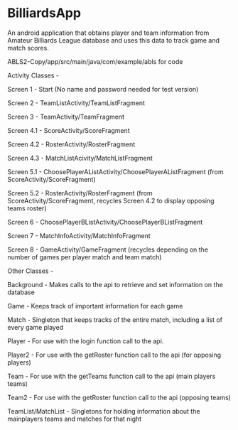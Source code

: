 # BilliardsApp
An android application that obtains player and team information from Amateur Billiards League database and uses this data to track game and match scores. 

ABLS2-Copy/app/src/main/java/com/example/abls for code 

Activity Classes -

Screen 1 - Start (No name and password needed for test version)

Screen 2 - TeamListActivity/TeamListFragment

Screen 3 - TeamActivity/TeamFragment

Screen 4.1 - ScoreActivity/ScoreFragment

Screen 4.2 - RosterActivity/RosterFragment

Screen 4.3 - MatchListAcivity/MatchListFragment

Screen 5.1 - ChoosePlayerAListActivity/ChoosePlayerAListFragment (from ScoreActivity/ScoreFragment)

Screen 5.2 - RosterActivity/RosterFragment (from ScoreActivity/ScoreFragment, recycles Screen 4.2 to display opposing teams roster)

Screen 6 - ChoosePlayerBListActivity/ChoosePlayerBListFragment

Screen 7 - MatchInfoActivity/MatchInfoFragment 

Screen 8 - GameActivity/GameFragment (recycles depending on the number of games per player match and team match)


Other Classes - 

Background - Makes calls to the api to retrieve and set information on the database

Game - Keeps track of important information for each game

Match - Singleton that keeps tracks of the entire match, including a list of every game played

Player - For use with the login function call to the api.

Player2 - For use with the getRoster function call to the api (for opposing players)

Team - For use with the getTeams function call to the api (main players teams)

Team2 - For use with the getRoster function call to the api (opposing teams)

TeamList/MatchList - Singletons for holding information about the mainplayers teams and matches for that night

